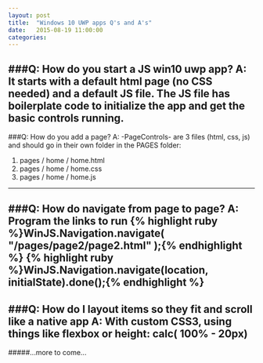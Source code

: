 ```yaml
---
layout: post
title:  "Windows 10 UWP apps Q's and A's"
date:   2015-08-19 11:00:00
categories:
---
```


###Q: How do you start a JS win10 uwp ​​app?​
A: It starts with a default html page (no CSS needed) and a default JS file. The JS file has boilerplate code to initialize the app and get the basic controls running.
---

###Q: How do you add a page?​​​​​​
A: -PageControls- are 3 files (html, css, js) and should go in their own folder in the PAGES folder:

1. pages / home / home.html
2. pages / home / home.css
3. pages / home / home.js
---

###Q: How do navigate from page to page?​​​
A: Program the links to run
{% highlight ruby %}WinJS.Navigation.navigate( "/pages/page2/page2.html" );​​{% endhighlight %}
{% highlight ruby %}WinJS.Navigation.navigate(location, initialState).done();​​{% endhighlight %}
---

###Q: How do I layout items so they fit and scroll like a native app
A: With custom CSS3, using things like flexbox or height: calc( 100% - 20px ​)
---

#####...more to come...
